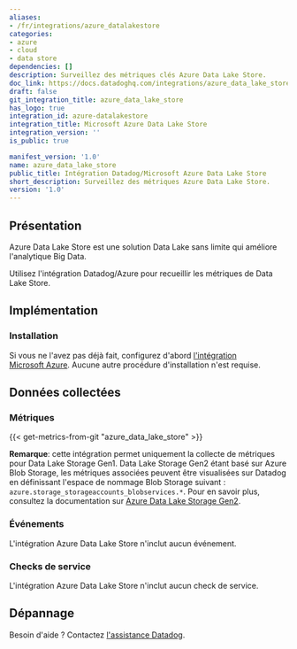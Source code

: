 ```yaml
---
aliases:
- /fr/integrations/azure_datalakestore
categories:
- azure
- cloud
- data store
dependencies: []
description: Surveillez des métriques clés Azure Data Lake Store.
doc_link: https://docs.datadoghq.com/integrations/azure_data_lake_store/
draft: false
git_integration_title: azure_data_lake_store
has_logo: true
integration_id: azure-datalakestore
integration_title: Microsoft Azure Data Lake Store
integration_version: ''
is_public: true

manifest_version: '1.0'
name: azure_data_lake_store
public_title: Intégration Datadog/Microsoft Azure Data Lake Store
short_description: Surveillez des métriques Azure Data Lake Store.
version: '1.0'
---
```


## Présentation

Azure Data Lake Store est une solution Data Lake sans limite qui améliore l'analytique Big Data.

Utilisez l'intégration Datadog/Azure pour recueillir les métriques de Data Lake Store.

## Implémentation

### Installation

Si vous ne l'avez pas déjà fait, configurez d'abord [l'intégration Microsoft Azure][1]. Aucune autre procédure d'installation n'est requise.

## Données collectées

### Métriques
{{< get-metrics-from-git "azure_data_lake_store" >}}


**Remarque**: cette intégration permet uniquement la collecte de métriques pour Data Lake Storage Gen1. Data Lake Storage Gen2 étant basé sur Azure Blob Storage, les métriques associées peuvent être visualisées sur Datadog en définissant l'espace de nommage Blob Storage suivant : `azure.storage_storageaccounts_blobservices.*`. Pour en savoir plus, consultez la documentation sur [Azure Data Lake Storage Gen2][3].

### Événements

L'intégration Azure Data Lake Store n'inclut aucun événement.

### Checks de service

L'intégration Azure Data Lake Store n'inclut aucun check de service.

## Dépannage

Besoin d'aide ? Contactez [l'assistance Datadog][4].

[1]: https://docs.datadoghq.com/fr/integrations/azure/
[2]: https://github.com/DataDog/dogweb/blob/prod/integration/azure_data_lake_store/azure_data_lake_store_metadata.csv
[3]: https://docs.microsoft.com/en-us/azure/storage/blobs/data-lake-storage-introduction
[4]: https://docs.datadoghq.com/fr/help/
